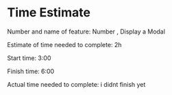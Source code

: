 # Time Estimate
Number and name of feature: Number , Display a Modal           

Estimate of time needed to complete: 2h

Start time: 3:00

Finish time: 6:00

Actual time needed to complete:   i didnt finish yet     